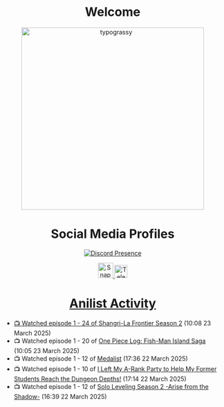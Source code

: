 <div align="center">

# Welcome
<a href="https://github.com/kawarimidoll/typograssy">
    <img alt="typograssy" src="https://typograssy.deno.dev/api?text=%E3%82%88%E3%81%86%E3%81%93%E3%81%9D%E3%81%BF%E3%81%AA%E3%81%95%E3%82%93%20-%20Sheby--&&l0=none&l1=82d9d0&l2=027353&l3=038c4c&l4=01402e&bg=none&frame=none&speed=100&comment=" width="421.99">
</a>

</div>

<div align="center">

# Social Media Profiles

[![Discord Presence](https://lanyard.cnrad.dev/api/612532963938271232)](https://discord.com/users/612532963938271232)


<a href="https://www.snapchat.com/add/a.sheby" title="Snapchat Profile">
    <img src="https://www.freepnglogos.com/uploads/snapchat-logo-png-0.png" width="35" alt="Snapchat Logo" />


<a href="https://t.me/ASheby" title="Telegram Profile">
    <img src="https://www.freepnglogos.com/uploads/telegram-logo-png-0.png" width="30" alt="Telegram Logo" />


</div>

<div align="center">

# Anilist Activity

</div>

<!-- ANILIST_ACTIVITY:start -->

-   📺 Watched episode 1 - 24 of [Shangri-La Frontier Season 2](https://anilist.co/anime/176508) (10:08 23 March 2025)
-   📺 Watched episode 1 - 20 of [One Piece Log: Fish-Man Island Saga](https://anilist.co/anime/183423) (10:05 23 March 2025)
-   📺 Watched episode 1 - 12 of [Medalist](https://anilist.co/anime/165171) (17:36 22 March 2025)
-   📺 Watched episode 1 - 10 of [I Left My A-Rank Party to Help My Former Students Reach the Dungeon Depths!](https://anilist.co/anime/180812) (17:14 22 March 2025)
-   📺 Watched episode 1 - 12 of [Solo Leveling Season 2 -Arise from the Shadow-](https://anilist.co/anime/176496) (16:39 22 March 2025)

<!-- ANILIST_ACTIVITY:end -->
